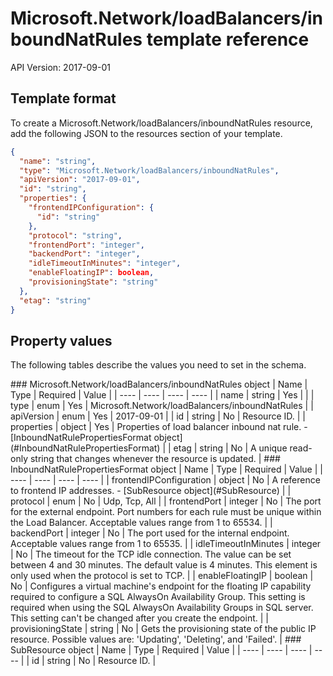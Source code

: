 # Microsoft.Network/loadBalancers/inboundNatRules template reference
API Version: 2017-09-01
## Template format

To create a Microsoft.Network/loadBalancers/inboundNatRules resource, add the following JSON to the resources section of your template.

```json
{
  "name": "string",
  "type": "Microsoft.Network/loadBalancers/inboundNatRules",
  "apiVersion": "2017-09-01",
  "id": "string",
  "properties": {
    "frontendIPConfiguration": {
      "id": "string"
    },
    "protocol": "string",
    "frontendPort": "integer",
    "backendPort": "integer",
    "idleTimeoutInMinutes": "integer",
    "enableFloatingIP": boolean,
    "provisioningState": "string"
  },
  "etag": "string"
}
```
## Property values

The following tables describe the values you need to set in the schema.

<a id="Microsoft.Network/loadBalancers/inboundNatRules" />
### Microsoft.Network/loadBalancers/inboundNatRules object
|  Name | Type | Required | Value |
|  ---- | ---- | ---- | ---- |
|  name | string | Yes |  |
|  type | enum | Yes | Microsoft.Network/loadBalancers/inboundNatRules |
|  apiVersion | enum | Yes | 2017-09-01 |
|  id | string | No | Resource ID. |
|  properties | object | Yes | Properties of load balancer inbound nat rule. - [InboundNatRulePropertiesFormat object](#InboundNatRulePropertiesFormat) |
|  etag | string | No | A unique read-only string that changes whenever the resource is updated. |


<a id="InboundNatRulePropertiesFormat" />
### InboundNatRulePropertiesFormat object
|  Name | Type | Required | Value |
|  ---- | ---- | ---- | ---- |
|  frontendIPConfiguration | object | No | A reference to frontend IP addresses. - [SubResource object](#SubResource) |
|  protocol | enum | No | Udp, Tcp, All |
|  frontendPort | integer | No | The port for the external endpoint. Port numbers for each rule must be unique within the Load Balancer. Acceptable values range from 1 to 65534. |
|  backendPort | integer | No | The port used for the internal endpoint. Acceptable values range from 1 to 65535. |
|  idleTimeoutInMinutes | integer | No | The timeout for the TCP idle connection. The value can be set between 4 and 30 minutes. The default value is 4 minutes. This element is only used when the protocol is set to TCP. |
|  enableFloatingIP | boolean | No | Configures a virtual machine's endpoint for the floating IP capability required to configure a SQL AlwaysOn Availability Group. This setting is required when using the SQL AlwaysOn Availability Groups in SQL server. This setting can't be changed after you create the endpoint. |
|  provisioningState | string | No | Gets the provisioning state of the public IP resource. Possible values are: 'Updating', 'Deleting', and 'Failed'. |


<a id="SubResource" />
### SubResource object
|  Name | Type | Required | Value |
|  ---- | ---- | ---- | ---- |
|  id | string | No | Resource ID. |

